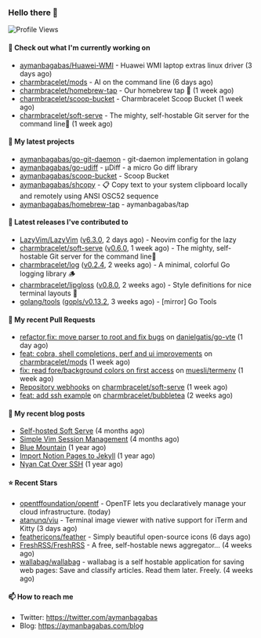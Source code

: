 ### Hello there 👋

![Profile Views](https://komarev.com/ghpvc/?username=aymanbagabas&label=PROFILE+VIEWS)

#### 👷 Check out what I'm currently working on

- [aymanbagabas/Huawei-WMI](https://github.com/aymanbagabas/Huawei-WMI) - Huawei WMI laptop extras linux driver (3 days ago)
- [charmbracelet/mods](https://github.com/charmbracelet/mods) - AI on the command line (6 days ago)
- [charmbracelet/homebrew-tap](https://github.com/charmbracelet/homebrew-tap) - Our homebrew tap 🍺 (1 week ago)
- [charmbracelet/scoop-bucket](https://github.com/charmbracelet/scoop-bucket) - Charmbracelet Scoop Bucket (1 week ago)
- [charmbracelet/soft-serve](https://github.com/charmbracelet/soft-serve) - The mighty, self-hostable Git server for the command line🍦 (1 week ago)

#### 🌱 My latest projects

- [aymanbagabas/go-git-daemon](https://github.com/aymanbagabas/go-git-daemon) - git-daemon implementation in golang
- [aymanbagabas/go-udiff](https://github.com/aymanbagabas/go-udiff) - µDiff - a micro Go diff library
- [aymanbagabas/scoop-bucket](https://github.com/aymanbagabas/scoop-bucket) - Scoop Bucket
- [aymanbagabas/shcopy](https://github.com/aymanbagabas/shcopy) - 📋 Copy text to your system clipboard locally and remotely using ANSI OSC52 sequence
- [aymanbagabas/homebrew-tap](https://github.com/aymanbagabas/homebrew-tap) - aymanbagabas/tap

#### 🔭 Latest releases I've contributed to

- [LazyVim/LazyVim](https://github.com/LazyVim/LazyVim) ([v6.3.0](https://github.com/LazyVim/LazyVim/releases/tag/v6.3.0), 2 days ago) - Neovim config for the lazy
- [charmbracelet/soft-serve](https://github.com/charmbracelet/soft-serve) ([v0.6.0](https://github.com/charmbracelet/soft-serve/releases/tag/v0.6.0), 1 week ago) - The mighty, self-hostable Git server for the command line🍦
- [charmbracelet/log](https://github.com/charmbracelet/log) ([v0.2.4](https://github.com/charmbracelet/log/releases/tag/v0.2.4), 2 weeks ago) - A minimal, colorful Go logging library 🪵
- [charmbracelet/lipgloss](https://github.com/charmbracelet/lipgloss) ([v0.8.0](https://github.com/charmbracelet/lipgloss/releases/tag/v0.8.0), 2 weeks ago) - Style definitions for nice terminal layouts 👄
- [golang/tools](https://github.com/golang/tools) ([gopls/v0.13.2](https://github.com/golang/tools/releases/tag/gopls/v0.13.2), 3 weeks ago) - [mirror] Go Tools

#### 🔨 My recent Pull Requests

- [refactor,fix: move parser to root and fix bugs](https://github.com/danielgatis/go-vte/pull/1) on [danielgatis/go-vte](https://github.com/danielgatis/go-vte) (1 day ago)
- [feat: cobra, shell completions, perf and ui improvements](https://github.com/charmbracelet/mods/pull/112) on [charmbracelet/mods](https://github.com/charmbracelet/mods) (1 week ago)
- [fix: read fore/background colors on first access](https://github.com/muesli/termenv/pull/149) on [muesli/termenv](https://github.com/muesli/termenv) (1 week ago)
- [Repository webhooks](https://github.com/charmbracelet/soft-serve/pull/375) on [charmbracelet/soft-serve](https://github.com/charmbracelet/soft-serve) (1 week ago)
- [feat: add ssh example](https://github.com/charmbracelet/bubbletea/pull/809) on [charmbracelet/bubbletea](https://github.com/charmbracelet/bubbletea) (2 weeks ago)

#### 📜 My recent blog posts

- [Self-hosted Soft Serve](https://aymanbagabas.com/blog/2023/04/28/self-hosted-soft-serve.html) (4 months ago)
- [Simple Vim Session Management](https://aymanbagabas.com/blog/2023/04/13/simple-vim-session-management.html) (4 months ago)
- [Blue Mountain](https://aymanbagabas.com/blog/2022/06/02/blue-mountain.html) (1 year ago)
- [Import Notion Pages to Jekyll](https://aymanbagabas.com/blog/2022/03/29/import-notion-pages-to-jekyll.html) (1 year ago)
- [Nyan Cat Over SSH](https://aymanbagabas.com/blog/2022/03/25/nyan-cat-over-ssh.html) (1 year ago)

#### ⭐ Recent Stars

- [opentffoundation/opentf](https://github.com/opentffoundation/opentf) - OpenTF lets you declaratively manage your cloud infrastructure. (today)
- [atanunq/viu](https://github.com/atanunq/viu) - Terminal image viewer with native support for iTerm and Kitty (3 days ago)
- [feathericons/feather](https://github.com/feathericons/feather) - Simply beautiful open-source icons (6 days ago)
- [FreshRSS/FreshRSS](https://github.com/FreshRSS/FreshRSS) - A free, self-hostable news aggregator… (4 weeks ago)
- [wallabag/wallabag](https://github.com/wallabag/wallabag) - wallabag is a self hostable application for saving web pages: Save and classify articles. Read them later. Freely. (4 weeks ago)

#### 📫 How to reach me

- Twitter: https://twitter.com/aymanbagabas
- Blog: https://aymanbagabas.com/blog
